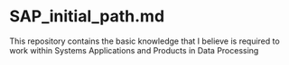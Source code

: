# SAP_initial_path.md
This repository contains the basic knowledge that I believe is required to work within Systems Applications and Products in Data Processing
